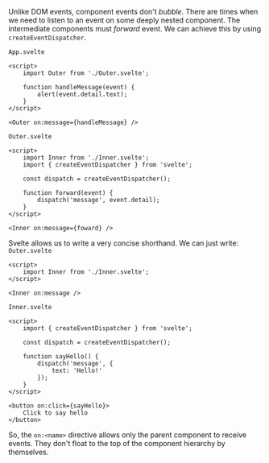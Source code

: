 Unlike DOM events, component events don't _bubble_.
There are times when we need to listen to an event on some deeply nested component. The intermediate components must _forward_ event.
We can achieve this by using `createEventDispatcher`.

`App.svelte`
```svelte
<script>
	import Outer from './Outer.svelte';

	function handleMessage(event) {
		alert(event.detail.text);
	}
</script>

<Outer on:message={handleMessage} />
```

`Outer.svelte`
```svelte
<script>
	import Inner from './Inner.svelte';
	import { createEventDispatcher } from 'svelte';

	const dispatch = createEventDispatcher();

	function forward(event) {
		dispatch('message', event.detail);
	}
</script>

<Inner on:message={foward} />
```
Svelte allows us to write a very concise shorthand. We can just write:
`Outer.svelte`
```svelte
<script>
	import Inner from './Inner.svelte';
</script>

<Inner on:message />
```


`Inner.svelte`
```svelte
<script>
	import { createEventDispatcher } from 'svelte';

	const dispatch = createEventDispatcher();

	function sayHello() {
		dispatch('message', {
			text: 'Hello!'
		});
	}
</script>

<button on:click={sayHello}>
	Click to say hello
</button>
```

So, the `on:<name>` directive allows only the parent component to receive events. They don't float to the top of the component hierarchy by themselves.